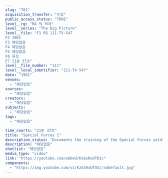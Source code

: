 ```yaml
---
slug: "781"
acquisition_transfer: "수집"
public_access_status: "TRUE"
level__rg: "R4 빅 픽쳐"
level__series: "The Big Picture"
level__file: "F1 RG 111-TV-547
F2 1961
F3 해당없음
F4 해당없음
F5 해당없음
F6 유성
F7 21분 37초"
level__file_number: "111"
level__local_identifier: "111-TV-547"
date: "1961"
venues: 
  - "해당없음"
sources: 
  - "해당없음"
creators: 
  - "해당없음"
subjects: 
  - "해당없음"
tags: 
  - "해당없음"

time_courts: "21분 37초"
title: "Special Forces 1"
description_status: "Documents the training of the Special Forces soldier at Fort Bragg, N.C., and moves to Alps in Southern Bavaria where a training mission is covered."
description: "해당없음"
shotlist: "해당없음"
media_type: "video"
link: "https://youtube.com/embed/KzGsRxUTOIc"
components: 
  - "https://img.youtube.com/vi/KzGsRxUTOIc/sddefault.jpg"
---
```

